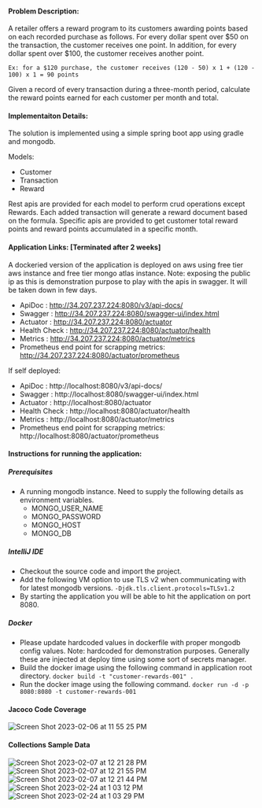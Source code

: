 #### **Problem Description:**
A retailer offers a reward program to its customers awarding points based on each recorded
purchase as follows. For every dollar spent over $50 on the transaction, the customer receives one point. In addition, for every dollar spent over $100, the customer receives another point.

`Ex: for a $120 purchase, the customer receives
(120 - 50) x 1 + (120 - 100) x 1 = 90 points`

Given a record of every transaction during a three-month period, calculate the reward points
earned for each customer per month and total.

#### **Implementaiton Details:**
The solution is implemented using a simple spring boot app using gradle and mongodb.

Models:
* Customer
* Transaction
* Reward

Rest apis are provided for each model to perform crud operations except Rewards. Each added transaction will generate a reward document based on the formula.
Specific apis are provided to get customer total reward points and reward points accumulated in a specific month.

#### **Application Links:** [Terminated after 2 weeks]
A dockeried version of the application is deployed on aws using free tier aws instance and free tier mongo atlas instance.
Note: exposing the public ip as this is demonstration purpose to play with the apis in swagger. It will be taken down in few days.
* ApiDoc       : http://34.207.237.224:8080/v3/api-docs/
* Swagger      : http://34.207.237.224:8080/swagger-ui/index.html
* Actuator     : http://34.207.237.224:8080/actuator
* Health Check : http://34.207.237.224:8080/actuator/health
* Metrics      : http://34.207.237.224:8080/actuator/metrics
* Prometheus end point for scrapping metrics: http://34.207.237.224:8080/actuator/prometheus

If self deployed:
* ApiDoc       : http://localhost:8080/v3/api-docs/
* Swagger      : http://localhost:8080/swagger-ui/index.html
* Actuator     : http://localhost:8080/actuator
* Health Check : http://localhost:8080/actuator/health
* Metrics      : http://localhost:8080/actuator/metrics
* Prometheus end point for scrapping metrics: http://localhost:8080/actuator/prometheus


#### **Instructions for running the application:**

##### **Prerequisites**
* A running mongodb instance. Need to supply the following details as environment variables.
    * MONGO_USER_NAME
    * MONGO_PASSWORD
    * MONGO_HOST
    * MONGO_DB

##### **IntelliJ IDE**
* Checkout the source code and import the project.
* Add the following VM option to use TLS v2 when communicating with for latest mongodb versions.
`-Djdk.tls.client.protocols=TLSv1.2`
* By starting the application you will be able to hit the application on port 8080.

##### **Docker**
* Please update hardcoded values in dockerfile with proper mongodb config values.
Note: hardcoded for demonstration purposes. Generally these are injected at deploy time using some sort of secrets manager.
* Build the docker image using the following command in application root directory.
`docker build -t "customer-rewards-001" .`
* Run the docker image using the following command.
`docker run -d -p 8080:8080 -t customer-rewards-001`

#### **Jacoco Code Coverage**

![Screen Shot 2023-02-06 at 11 55 25 PM](https://user-images.githubusercontent.com/124640067/217152428-aac7d417-f572-43ec-a4af-c26516d58e33.png)

#### **Collections Sample Data**

![Screen Shot 2023-02-07 at 12 21 28 PM](https://user-images.githubusercontent.com/124640067/217320579-3939e5a4-33c3-4782-8711-6e7e1853d976.png)
![Screen Shot 2023-02-07 at 12 21 55 PM](https://user-images.githubusercontent.com/124640067/217320610-361c52ec-69e8-49f1-a736-4a75ad696216.png)
![Screen Shot 2023-02-07 at 12 21 44 PM](https://user-images.githubusercontent.com/124640067/217320628-8ce9eb6c-7d52-46e6-8b55-28924687be1c.png)
![Screen Shot 2023-02-24 at 1 03 12 PM](https://user-images.githubusercontent.com/124640067/221259943-f2ca5b34-f83f-4ddd-9b27-52a3a79f6f98.png)
![Screen Shot 2023-02-24 at 1 03 29 PM](https://user-images.githubusercontent.com/124640067/221259969-3b168b05-c585-44f2-87c4-0781da56725f.png)
